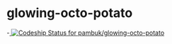 # glowing-octo-potato

-[ ![Codeship Status for pambuk/glowing-octo-potato](https://app.codeship.com/projects/3350a8c0-8d85-0135-07c8-724a96aff59c/status?branch=master)](https://app.codeship.com/projects/249676)
